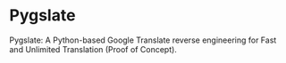 # Pygslate
Pygslate: A Python-based Google Translate reverse engineering for Fast and Unlimited Translation (Proof of Concept).
